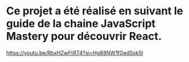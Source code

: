 # Ce projet a été réalisé en suivant le guide de la chaine **JavaScript Mastery** pour découvrir React.

https://youtu.be/RbxHZwFtRT4?si=Hg88NW1fGedSxk5l
